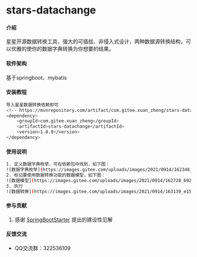 # stars-datachange

#### 介绍
星星开源数据转换工具，强大的可插拔、非侵入式设计，两种数据源转换结构，可以优雅的使你的数据字典转换为你想要的结果。

#### 软件架构
基于springboot、mybatis

#### 安装教程

``` bash
导入星星数据转换依赖即可
<!-- https://mvnrepository.com/artifact/com.gitee.xuan_zheng/stars-datachange -->
<dependency>
    <groupId>com.gitee.xuan_zheng</groupId>
    <artifactId>stars-datachange</artifactId>
    <version>1.0.0</version>
</dependency>
```

#### 使用说明

``` bash
1. 定义数据字典枚举，可在依赖包中找到，如下图：
![数据字典枚举](https://images.gitee.com/uploads/images/2021/0914/162348_91a9b26a_5384206.png "屏幕截图.png")
2. 标记要使用数据转换功能的数据模型，如下图：
![数据模型](https://images.gitee.com/uploads/images/2021/0914/162728_692d2d18_5384206.png "屏幕截图.png")
3. 执行
![数据转换](https://images.gitee.com/uploads/images/2021/0914/163139_e15ee7d8_5384206.png "屏幕截图.png")
```
#### 参与贡献

1.  感谢 [SpringBootStarter](https://github.com/SpringBootStarter/) 提出的建设性见解


#### 反馈交流

- QQ交流群：322536109